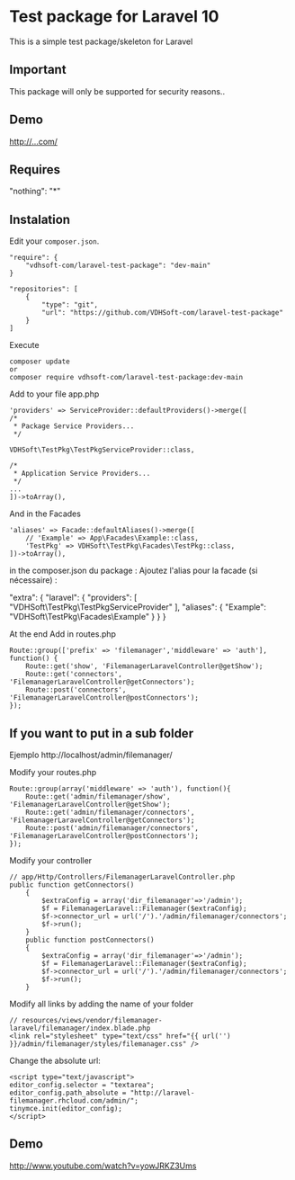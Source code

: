 # Test package for Laravel 10

This is a simple test package/skeleton for Laravel

## Important
This package will only be supported for security reasons..

## Demo
<a href="http://laravel-filemanager.rhcloud.com/" target="_blank" >http://...com/</a><br>

## Requires

"nothing": "*"

## Instalation

Edit your `composer.json`.

	"require": {
		"vdhsoft-com/laravel-test-package": "dev-main"
	}

    "repositories": [
        {
            "type": "git",
            "url": "https://github.com/VDHSoft-com/laravel-test-package"
        }
    ]


Execute

	composer update
	or
	composer require vdhsoft-com/laravel-test-package:dev-main

Add to your file app.php

	'providers' => ServiceProvider::defaultProviders()->merge([
	/*
	 * Package Service Providers...
	 */

	VDHSoft\TestPkg\TestPkgServiceProvider::class,
	
	/*
	 * Application Service Providers...
	 */
	...
	])->toArray(),


And in the Facades

    'aliases' => Facade::defaultAliases()->merge([
        // 'Example' => App\Facades\Example::class,
        'TestPkg' => VDHSoft\TestPkg\Facades\TestPkg::class,
    ])->toArray(),

in the composer.json du package :
Ajoutez l'alias pour la facade (si nécessaire) :


"extra": {
    "laravel": {
        "providers": [
            "VDHSoft\\TestPkg\\TestPkgServiceProvider"
        ],
        "aliases": {
            "Example": "VDHSoft\\TestPkg\\Facades\\Example"
        }
    }
}



At the end Add in routes.php

	Route::group(['prefix' => 'filemanager','middleware' => 'auth'], function() {    
	    Route::get('show', 'FilemanagerLaravelController@getShow');
	    Route::get('connectors', 'FilemanagerLaravelController@getConnectors');
	    Route::post('connectors', 'FilemanagerLaravelController@postConnectors');
	});


## If you want to put in a sub folder
Ejemplo http://localhost/admin/filemanager/

Modify your routes.php
```
Route::group(array('middleware' => 'auth'), function(){    
    Route::get('admin/filemanager/show', 'FilemanagerLaravelController@getShow');
    Route::get('admin/filemanager/connectors', 'FilemanagerLaravelController@getConnectors');
    Route::post('admin/filemanager/connectors', 'FilemanagerLaravelController@postConnectors');
});
```
Modify your controller
```
// app/Http/Controllers/FilemanagerLaravelController.php
public function getConnectors()
	{
		$extraConfig = array('dir_filemanager'=>'/admin');
		$f = FilemanagerLaravel::Filemanager($extraConfig);
		$f->connector_url = url('/').'/admin/filemanager/connectors';
		$f->run();
	}
	public function postConnectors()
	{
		$extraConfig = array('dir_filemanager'=>'/admin');
		$f = FilemanagerLaravel::Filemanager($extraConfig);
		$f->connector_url = url('/').'/admin/filemanager/connectors';
		$f->run();
	}
```

Modify all links by adding the name of your folder
```	
// resources/views/vendor/filemanager-laravel/filemanager/index.blade.php
<link rel="stylesheet" type="text/css" href="{{ url('') }}/admin/filemanager/styles/filemanager.css" />
```

Change the absolute url:
```
<script type="text/javascript">
editor_config.selector = "textarea";
editor_config.path_absolute = "http://laravel-filemanager.rhcloud.com/admin/";
tinymce.init(editor_config);
</script>
```

## Demo
http://www.youtube.com/watch?v=yowJRKZ3Ums
